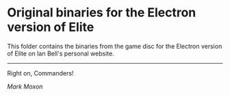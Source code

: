 # Original binaries for the Electron version of Elite

This folder contains the binaries from the game disc for the Electron version of Elite on Ian Bell's personal website.

---

Right on, Commanders!

_Mark Moxon_